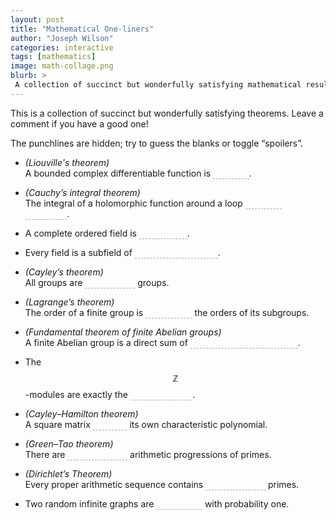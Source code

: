 ```yaml
---
layout: post
title: "Mathematical One-liners"
author: "Joseph Wilson"
categories: interactive
tags: [mathematics]
image: math-collage.png
blurb: >
 A collection of succinct but wonderfully satisfying mathematical results.
---
```


<script>
function toggleSpoilers() {
	let classes = document.body.classList
	if (classes.contains("spoiled")) {
		classes.remove("spoiled")
	} else {
		classes.add("spoiled")
	}
}
</script>

<style>
.spoiler {
	transition: 1s;
	color: transparent;
	border-bottom: 1px dashed #0005;
}

.spoiler:hover, .spoiled .spoiler {
	color: inherit;
	border-bottom: 1px dashed transparent;
}
</style>

This is a collection of succinct but wonderfully satisfying theorems.
Leave a comment if you have a good one!

The punchlines are hidden; try to guess the blanks or <a onclick="toggleSpoilers()">toggle “spoilers”</a>.


- *(Liouville's theorem)* <br>
	A bounded complex differentiable function is <span class="spoiler">constant</span>.

- *(Cauchy’s integral theorem)* <br>
	The integral of a holomorphic function around a loop <span class="spoiler">vanishes identically</span>.

- A complete ordered field is <span class="spoiler">the real line</span>.

- Every field is a subfield of <span class="spoiler">the surreal numbers</span>.

- *(Cayley’s theorem)* <br>
	All groups are <span class="spoiler">permutation</span> groups.

- *(Lagrange’s theorem)* <br>
	The order of a finite group is <span class="spoiler">divisible by</span> the orders of its subgroups.

- *(Fundamental theorem of finite Abelian groups)* <br>
	A finite Abelian group is a direct sum of <span class="spoiler">prime-order cyclic groups</span>.

- The $$ℤ$$-modules are exactly the <span class="spoiler">Abelian groups</span>.

- *(Cayley–Hamilton theorem)* <br>
	A square matrix <span class="spoiler">satisfies</span> its own characteristic polynomial.

- *(Green–Tao theorem)* <br>
	There are <span class="spoiler">arbitrarily long</span> arithmetic progressions of primes.

- *(Dirichlet’s Theorem)* <br>
	Every proper arithmetic sequence contains <span class="spoiler">infinitely many</span> primes.

- Two random infinite graphs are <span class="spoiler">isomorphic</span> with probability one.

